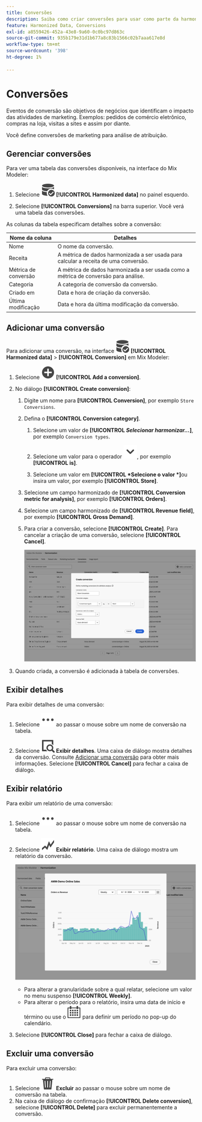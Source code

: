 ```yaml
---
title: Conversões
description: Saiba como criar conversões para usar como parte da harmonização de seus dados no Mix Modeler.
feature: Harmonized Data, Conversions
exl-id: a8559426-452a-43e8-9a60-0c0bc97d863c
source-git-commit: 935b179e31d1b677a8c83b1566c02b7aaa617e8d
workflow-type: tm+mt
source-wordcount: '398'
ht-degree: 1%

---
```


# Conversões

Eventos de conversão são objetivos de negócios que identificam o impacto das atividades de marketing. Exemplos: pedidos de comércio eletrônico, compras na loja, visitas a sites e assim por diante.

Você define conversões de marketing para análise de atribuição.

## Gerenciar conversões

Para ver uma tabela das conversões disponíveis, na interface do Mix Modeler:

1. Selecione ![DataSearch](/help/assets/icons/DataCheck.svg) **[!UICONTROL Harmonized data]** no painel esquerdo.

1. Selecione **[!UICONTROL Conversions]** na barra superior. Você verá uma tabela das conversões.

As colunas da tabela especificam detalhes sobre a conversão:

| Nome da coluna | Detalhes |
| --- | ---|
| Nome | O nome da conversão. |
| Receita | A métrica de dados harmonizada a ser usada para calcular a receita de uma conversão. |
| Métrica de conversão | A métrica de dados harmonizada a ser usada como a métrica de conversão para análise. |
| Categoria | A categoria de conversão da conversão. |
| Criado em | Data e hora de criação da conversão. |
| Última modificação | Data e hora da última modificação da conversão. |


## Adicionar uma conversão

Para adicionar uma conversão, na interface ![DataSearch](/help/assets/icons/DataCheck.svg) **[!UICONTROL Harmonized data]** > **[!UICONTROL Conversion]** em Mix Modeler:

1. Selecione ![Adicionar](/help/assets/icons/AddCircle.svg) **[!UICONTROL Add a conversion]**.

1. No diálogo **[!UICONTROL Create conversion]**:

   1. Digite um nome para **[!UICONTROL Conversion]**, por exemplo `Store Conversions`.

   1. Defina o **[!UICONTROL Conversion category]**.

      1. Selecione um valor de **[!UICONTROL *Selecionar harmonizar...*]**, por exemplo `Conversion types`.

      1. Selecione um valor para o operador ![Divisa](/help/assets/icons/ChevronDown.svg), por exemplo **[!UICONTROL is]**.

      1. Selecione um valor em **[!UICONTROL *Selecione o valor *]**&#x200B;ou insira um valor, por exemplo **[!UICONTROL Store]**.

   1. Selecione um campo harmonizado de **[!UICONTROL Conversion metric for analysis]**, por exemplo **[!UICONTROL Orders]**.

   1. Selecione um campo harmonizado de **[!UICONTROL Revenue field]**, por exemplo **[!UICONTROL Gross Demand]**.

   1. Para criar a conversão, selecione **[!UICONTROL Create]**. Para cancelar a criação de uma conversão, selecione **[!UICONTROL Cancel]**.

      ![Texto alternativo](/help/assets/create-conversion.png)

1. Quando criada, a conversão é adicionada à tabela de conversões.


## Exibir detalhes

Para exibir detalhes de uma conversão:

1. Selecione ![Mais](/help/assets/icons/More.svg) ao passar o mouse sobre um nome de conversão na tabela.

1. Selecione ![Exibir](/help/assets/icons/ViewDetail.svg) **Exibir detalhes**. Uma caixa de diálogo mostra detalhes da conversão. Consulte [Adicionar uma conversão](#add-a-conversion) para obter mais informações. Selecione **[!UICONTROL Cancel]** para fechar a caixa de diálogo.

## Exibir relatório

Para exibir um relatório de uma conversão:

1. Selecione ![Mais](/help/assets/icons/More.svg) ao passar o mouse sobre um nome de conversão na tabela.

1. Selecione ![GraphTrend](/help/assets/icons/GraphTrend.svg) **Exibir relatório**. Uma caixa de diálogo mostra um relatório da conversão.

   ![Relatório de exibição de conversão](../assets/conversion-view-report.png)

   * Para alterar a granularidade sobre a qual relatar, selecione um valor no menu suspenso **[!UICONTROL Weekly]**.
   * Para alterar o período para o relatório, insira uma data de início e término ou use o ![Calendário](/help/assets/icons/Calendar.svg) para definir um período no pop-up do calendário.

1. Selecione **[!UICONTROL Close]** para fechar a caixa de diálogo.

## Excluir uma conversão

Para excluir uma conversão:

1. Selecione ![Excluir](/help/assets/icons/Delete.svg) **Excluir** ao passar o mouse sobre um nome de conversão na tabela.
1. Na caixa de diálogo de confirmação **[!UICONTROL Delete conversion]**, selecione **[!UICONTROL Delete]** para excluir permanentemente a conversão.
